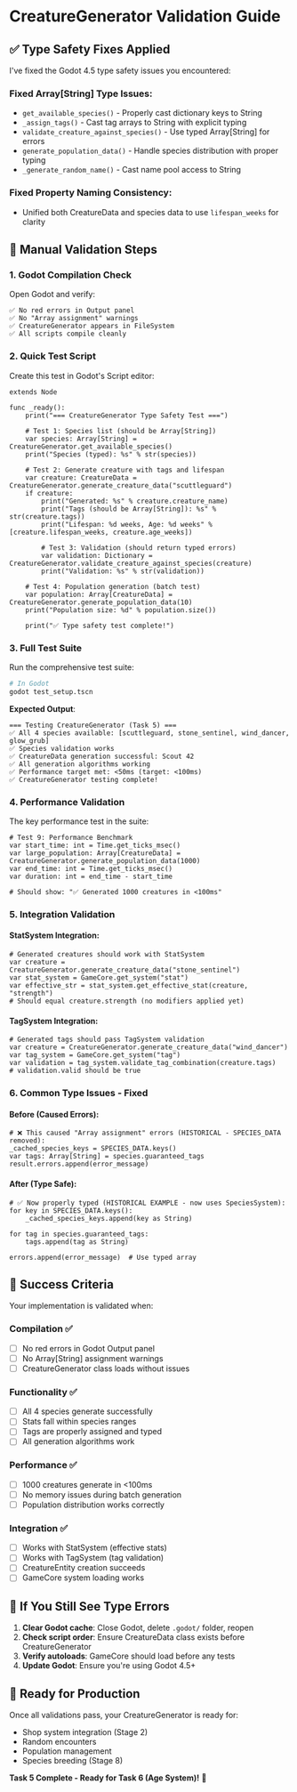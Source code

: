 # CreatureGenerator Validation Guide

## ✅ **Type Safety Fixes Applied**

I've fixed the Godot 4.5 type safety issues you encountered:

### **Fixed Array[String] Type Issues**:
- `get_available_species()` - Properly cast dictionary keys to String
- `_assign_tags()` - Cast tag arrays to String with explicit typing
- `validate_creature_against_species()` - Use typed Array[String] for errors
- `generate_population_data()` - Handle species distribution with proper typing
- `_generate_random_name()` - Cast name pool access to String

### **Fixed Property Naming Consistency**:
- Unified both CreatureData and species data to use `lifespan_weeks` for clarity

## 🧪 Manual Validation Steps

### 1. **Godot Compilation Check**
Open Godot and verify:
```
✅ No red errors in Output panel
✅ No "Array assignment" warnings
✅ CreatureGenerator appears in FileSystem
✅ All scripts compile cleanly
```

### 2. **Quick Test Script**
Create this test in Godot's Script editor:

```gdscript
extends Node

func _ready():
	print("=== CreatureGenerator Type Safety Test ===")

	# Test 1: Species list (should be Array[String])
	var species: Array[String] = CreatureGenerator.get_available_species()
	print("Species (typed): %s" % str(species))

	# Test 2: Generate creature with tags and lifespan
	var creature: CreatureData = CreatureGenerator.generate_creature_data("scuttleguard")
	if creature:
		print("Generated: %s" % creature.creature_name)
		print("Tags (should be Array[String]): %s" % str(creature.tags))
		print("Lifespan: %d weeks, Age: %d weeks" % [creature.lifespan_weeks, creature.age_weeks])

		# Test 3: Validation (should return typed errors)
		var validation: Dictionary = CreatureGenerator.validate_creature_against_species(creature)
		print("Validation: %s" % str(validation))

	# Test 4: Population generation (batch test)
	var population: Array[CreatureData] = CreatureGenerator.generate_population_data(10)
	print("Population size: %d" % population.size())

	print("✅ Type safety test complete!")
```

### 3. **Full Test Suite**
Run the comprehensive test suite:
```bash
# In Godot
godot test_setup.tscn
```

**Expected Output**:
```
=== Testing CreatureGenerator (Task 5) ===
✅ All 4 species available: [scuttleguard, stone_sentinel, wind_dancer, glow_grub]
✅ Species validation works
✅ CreatureData generation successful: Scout 42
✅ All generation algorithms working
✅ Performance target met: <50ms (target: <100ms)
✅ CreatureGenerator testing complete!
```

### 4. **Performance Validation**
The key performance test in the suite:
```gdscript
# Test 9: Performance Benchmark
var start_time: int = Time.get_ticks_msec()
var large_population: Array[CreatureData] = CreatureGenerator.generate_population_data(1000)
var end_time: int = Time.get_ticks_msec()
var duration: int = end_time - start_time

# Should show: "✅ Generated 1000 creatures in <100ms"
```

### 5. **Integration Validation**

#### **StatSystem Integration**:
```gdscript
# Generated creatures should work with StatSystem
var creature = CreatureGenerator.generate_creature_data("stone_sentinel")
var stat_system = GameCore.get_system("stat")
var effective_str = stat_system.get_effective_stat(creature, "strength")
# Should equal creature.strength (no modifiers applied yet)
```

#### **TagSystem Integration**:
```gdscript
# Generated tags should pass TagSystem validation
var creature = CreatureGenerator.generate_creature_data("wind_dancer")
var tag_system = GameCore.get_system("tag")
var validation = tag_system.validate_tag_combination(creature.tags)
# validation.valid should be true
```

### 6. **Common Type Issues - Fixed**

#### **Before (Caused Errors)**:
```gdscript
# ❌ This caused "Array assignment" errors (HISTORICAL - SPECIES_DATA removed):
_cached_species_keys = SPECIES_DATA.keys()
var tags: Array[String] = species.guaranteed_tags
result.errors.append(error_message)
```

#### **After (Type Safe)**:
```gdscript
# ✅ Now properly typed (HISTORICAL EXAMPLE - now uses SpeciesSystem):
for key in SPECIES_DATA.keys():
    _cached_species_keys.append(key as String)

for tag in species.guaranteed_tags:
    tags.append(tag as String)

errors.append(error_message)  # Use typed array
```

## 🎯 Success Criteria

Your implementation is validated when:

### **Compilation** ✅
- [ ] No red errors in Godot Output panel
- [ ] No Array[String] assignment warnings
- [ ] CreatureGenerator class loads without issues

### **Functionality** ✅
- [ ] All 4 species generate successfully
- [ ] Stats fall within species ranges
- [ ] Tags are properly assigned and typed
- [ ] All generation algorithms work

### **Performance** ✅
- [ ] 1000 creatures generate in <100ms
- [ ] No memory issues during batch generation
- [ ] Population distribution works correctly

### **Integration** ✅
- [ ] Works with StatSystem (effective stats)
- [ ] Works with TagSystem (tag validation)
- [ ] CreatureEntity creation succeeds
- [ ] GameCore system loading works

## 🚨 **If You Still See Type Errors**

1. **Clear Godot cache**: Close Godot, delete `.godot/` folder, reopen
2. **Check script order**: Ensure CreatureData class exists before CreatureGenerator
3. **Verify autoloads**: GameCore should load before any tests
4. **Update Godot**: Ensure you're using Godot 4.5+

## 🎉 **Ready for Production**

Once all validations pass, your CreatureGenerator is ready for:
- Shop system integration (Stage 2)
- Random encounters
- Population management
- Species breeding (Stage 8)

**Task 5 Complete - Ready for Task 6 (Age System)!** 🎯